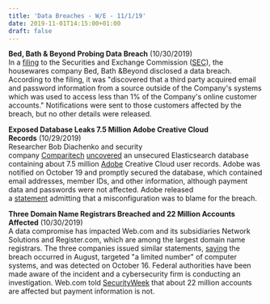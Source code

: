 ```yaml
---
title: 'Data Breaches - W/E - 11/1/19'
date: 2019-11-01T14:15:00+01:00
draft: false
---
```


**Bed, Bath & Beyond Probing Data Breach** (10/30/2019)  
In a [filing](http://bedbathandbeyond.gcs-web.com/static-files/0cb6a268-e0ae-43be-b600-ec20318c4f4f) to the Securities and Exchange Commission ([SEC](http://www.sec.gov/)), the housewares company Bed, Bath &Beyond disclosed a data breach. According to the filing, it was "discovered that a third party acquired email and password information from a source outside of the Company's systems which was used to access less than 1% of the Company's online customer accounts." Notifications were sent to those customers affected by the breach, but no other details were released.

  

**Exposed Database Leaks 7.5 Million Adobe Creative Cloud Records** (10/29/2019)  
Researcher Bob Diachenko and security company [Comparitech](https://www.comparitech.com/) [uncovered](https://www.comparitech.com/blog/information-security/7-million-adobe-creative-cloud-accounts-exposed-to-the-public/) an unsecured Elasticsearch database containing about 7.5 million [Adobe](http://www.adobe.com/) Creative Cloud user records. Adobe was notified on October 19 and promptly secured the database, which contained email addresses, member IDs, and other information, although payment data and passwords were not affected. Adobe released a [statement](https://theblog.adobe.com/security-update/) admitting that a misconfiguration was to blame for the breach.

  

**Three Domain Name Registrars Breached and 22 Million Accounts Affected** (10/30/2019)  
A data compromise has impacted Web.com and its subsidiaries Network Solutions and Register.com, which are among the largest domain name registrars. The three companies issued similar statements, [saying](https://notice.networksolutions.com/) the breach occurred in August, targeted "a limited number" of computer systems, and was detected on October 16. Federal authorities have been made aware of the incident and a cybersecurity firm is conducting an investigation. Web.com told [SecurityWeek](https://www.securityweek.com/) that about 22 million accounts are affected but payment information is not.